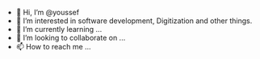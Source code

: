 - 👋 Hi, I’m @youssef
- 👀 I’m interested in software development, Digitization and other things.
- 🌱 I’m currently learning ...
- 💞️ I’m looking to collaborate on ...
- 📫 How to reach me ...

<!---
youssefallali10/youssefallali10 is a ✨ special ✨ repository because its `README.md` (this file) appears on your GitHub profile.
You can click the Preview link to take a look at your changes.
--->
